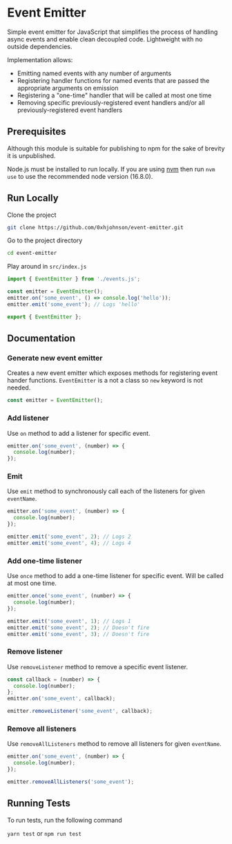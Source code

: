 # Event Emitter

Simple event emitter for JavaScript that simplifies the process of handling async events and enable clean decoupled code. Lightweight with no outside dependencies.

Implementation allows:

- Emitting named events with any number of arguments
- Registering handler functions for named events that are passed the appropriate arguments on emission
- Registering a "one-time" handler that will be called at most one time
- Removing specific previously-registered event handlers and/or all previously-registered event handlers

## Prerequisites

Although this module is suitable for publishing to npm for the sake of brevity it is unpublished.

Node.js must be installed to run locally. If you are using [nvm](https://github.com/nvm-sh/nvm) then run `nvm use` to use the recommended node version (16.8.0).

## Run Locally

Clone the project

```bash
git clone https://github.com/0xhjohnson/event-emitter.git
```

Go to the project directory

```bash
cd event-emitter
```

Play around in `src/index.js`

```js
import { EventEmitter } from './events.js';

const emitter = EventEmitter();
emitter.on('some_event', () => console.log('hello'));
emitter.emit('some_event'); // Logs 'hello'

export { EventEmitter };
```

## Documentation

### Generate new event emitter

Creates a new event emitter which exposes methods for registering event hander functions. `EventEmitter` is a not a class so `new` keyword is not needed.

```js
const emitter = EventEmitter();
```

### Add listener

Use `on` method to add a listener for specific event.

```js
emitter.on('some_event', (number) => {
  console.log(number);
});
```

### Emit

Use `emit` method to synchronously call each of the listeners for given `eventName`.

```js
emitter.on('some_event', (number) => {
  console.log(number);
});

emitter.emit('some_event', 2); // Logs 2
emitter.emit('some_event', 4); // Logs 4
```

### Add one-time listener

Use `once` method to add a one-time listener for specific event. Will be called at most one time.

```js
emitter.once('some_event', (number) => {
  console.log(number);
});

emitter.emit('some_event', 1); // Logs 1
emitter.emit('some_event', 2); // Doesn't fire
emitter.emit('some_event', 3); // Doesn't fire
```

### Remove listener

Use `removeListener` method to remove a specific event listener.

```js
const callback = (number) => {
  console.log(number);
};
emitter.on('some_event', callback);

emitter.removeListener('some_event', callback);
```

### Remove all listeners

Use `removeAllListeners` method to remove all listeners for given `eventName`.

```js
emitter.on('some_event', (number) => {
  console.log(number);
});

emitter.removeAllListeners('some_event');
```

## Running Tests

To run tests, run the following command

`yarn test` or `npm run test`
